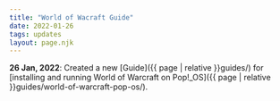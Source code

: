 ```yaml
---
title: "World of Wacraft Guide"
date: 2022-01-26
tags: updates
layout: page.njk
---
```


**26 Jan, 2022**: Created a new [Guide]({{ page | relative }}guides/) for [installing and running World of Warcraft on Pop!_OS]({{ page | relative }}guides/world-of-warcraft-pop-os/).

